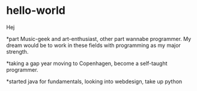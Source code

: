 # hello-world

Hej

*part Music-geek and art-enthusiast, other part wannabe programmer. My dream would be to work in these fields with programming as my major strength. 

*taking a gap year moving to Copenhagen, become a self-taught programmer.

*started java for fundamentals, looking into webdesign, take up python
